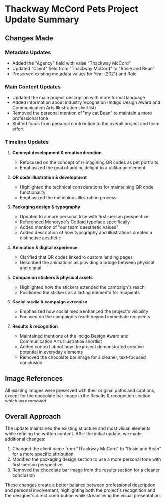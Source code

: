 # Thackway McCord Pets Project Update Summary

## Changes Made

### Metadata Updates
- Added the "Agency" field with value "Thackway McCord"
- Updated "Client" field from "Thackway McCord" to "Rosie and Bean"
- Preserved existing metadata values for Year (2021) and Role

### Main Content Updates
- Updated the main project description with more formal language
- Added information about industry recognition (Indigo Design Award and Communication Arts Illustration shortlist)
- Removed the personal mention of "my cat Bean" to maintain a more professional tone
- Shifted focus from personal contribution to the overall project and team effort

### Timeline Updates
1. **Concept development & creative direction**
   - Refocused on the concept of reimagining QR codes as pet portraits
   - Emphasized the goal of adding delight to a utilitarian element

2. **QR code illustration & development**
   - Highlighted the technical considerations for maintaining QR code functionality
   - Emphasized the meticulous illustration process

3. **Packaging design & typography**
   - Updated to a more personal tone with first-person perspective
   - Referenced Monotype's Cotford typeface specifically
   - Added mention of "our team's aesthetic values"
   - Added description of how typography and illustrations created a distinctive aesthetic

4. **Animation & digital experience**
   - Clarified that QR codes linked to custom landing pages
   - Described the animations as providing a bridge between physical and digital

5. **Companion stickers & physical assets**
   - Highlighted how the stickers extended the campaign's reach
   - Positioned the stickers as a lasting memento for recipients

6. **Social media & campaign extension**
   - Emphasized how social media enhanced the project's visibility
   - Focused on the campaign's reach beyond immediate recipients

7. **Results & recognition**
   - Maintained mentions of the Indigo Design Award and Communication Arts Illustration shortlist
   - Added context about how the project demonstrated creative potential in everyday elements
   - Removed the chocolate bar image for a cleaner, text-focused conclusion

## Image References
All existing images were preserved with their original paths and captions, except for the chocolate bar image in the Results & recognition section which was removed.

## Overall Approach
The update maintained the existing structure and most visual elements while refining the written content. After the initial update, we made additional changes:

1. Changed the client name from "Thackway McCord" to "Rosie and Bean" for a more specific attribution
2. Modified the packaging design section to use a more personal tone with first-person perspective
3. Removed the chocolate bar image from the results section for a cleaner conclusion

These changes create a better balance between professional description and personal involvement, highlighting both the project's recognition and the designer's direct contribution while streamlining the visual presentation.